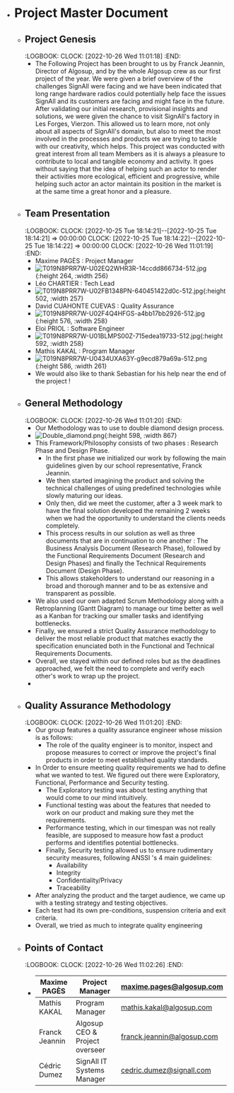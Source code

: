 - # Project Master Document
	- ## Project Genesis
	  :LOGBOOK:
	  CLOCK: [2022-10-26 Wed 11:01:18]
	  :END:
		- The Following Project has been brought to us by Franck Jeannin, Director of Algosup, and by the whole Algosup crew as our first project of the year.
		  We were given a brief overview of the challenges SignAll were facing and we have been indicated that long range hardware radios could potentially help face the issues SignAll and its customers are facing and might face in the future.
		  After validating our initial research, provisional insights and solutions, we were given the chance to visit SignAll's factory in Les Forges, Vierzon.
		  This allowed us to learn more, not only about all aspects of SignAll's domain, but also to meet the most involved in the processes and products we are trying to tackle with our creativity, which helps.
		  This project was conducted with great interest from all team Members as it is always a pleasure to contribute to local and tangible economy and activity.
		  It goes without saying that the idea of helping such an actor to render their activities more ecological, efficient and progressive, while helping such actor an actor maintain its position in the market is at the same time a great honor and a pleasure.
	- ## Team Presentation
	  :LOGBOOK:
	  CLOCK: [2022-10-25 Tue 18:14:21]--[2022-10-25 Tue 18:14:21] =>  00:00:00
	  CLOCK: [2022-10-25 Tue 18:14:22]--[2022-10-25 Tue 18:14:22] =>  00:00:00
	  CLOCK: [2022-10-26 Wed 11:01:19]
	  :END:
		- Maxime PAGÈS : Project Manager
		- ![T019N8PRR7W-U02EQ2WHR3R-14ccdd866734-512.jpg](../assets/T019N8PRR7W-U02EQ2WHR3R-14ccdd866734-512_1665580761501_0.jpg){:height 264, :width 256}
		- Léo CHARTIER : Tech Lead
		- ![T019N8PRR7W-U02FB1348PN-640451422d0c-512.jpg](../assets/T019N8PRR7W-U02FB1348PN-640451422d0c-512_1665580835949_0.jpg){:height 502, :width 257}
		- David CUAHONTE CUEVAS : Quality Assurance
		- ![T019N8PRR7W-U02F4Q4HFGS-a4bb17bb2926-512.jpg](../assets/T019N8PRR7W-U02F4Q4HFGS-a4bb17bb2926-512_1665580855980_0.jpg){:height 576, :width 258}
		- Eloi  PRIOL : Software Engineer
		- ![T019N8PRR7W-U01BLMPS00Z-715edea19733-512.jpg](../assets/T019N8PRR7W-U01BLMPS00Z-715edea19733-512_1665580873326_0.jpg){:height 592, :width 258}
		- Mathis KAKAL : Program Manager
		- ![T019N8PRR7W-U0434UXA63Y-g9ecd879a69a-512.png](../assets/T019N8PRR7W-U0434UXA63Y-g9ecd879a69a-512_1665580887766_0.png){:height 586, :width 261}
		- We would also like to thank Sebastian for his help near the end of the project !
	- ## General Methodology
	  :LOGBOOK:
	  CLOCK: [2022-10-26 Wed 11:01:20]
	  :END:
		- Our Methodology was to use to double diamond design process.
		- ![Double_diamond.png](../assets/Double_diamond_1665581906336_0.png){:height 598, :width 867}
		- This Framework/Philosophy consists of two phases : Research Phase and Design Phase.
			- In the first phase we initialized our work by following the main guidelines given by our school representative, Franck Jeannin.
			- We then started imagining the product and solving the technical challenges of using predefined technologies while slowly maturing our ideas.
			- Only then, did we meet the customer, after a 3 week mark to have the final solution developed the remaining 2 weeks when we had the opportunity to understand the clients needs completely.
			- This process results in our solution as well as three documents that are in continuation to one another : The Business Analysis Document (Research Phase), followed by the Functional Requirements Document (Research and Design Phases) and finally the Technical Requirements Document (Design Phase).
			- This allows stakeholders to understand our reasoning in a broad and thorough manner and to be as extensive and transparent as possible.
		- We also used our own adapted Scrum Methodology along with a Retroplanning (Gantt Diagram) to manage our time better as well as a Kanban for tracking our smaller tasks and identifying bottlenecks.
		- Finally, we ensured a strict Quality Assurance methodology to deliver the most reliable product that matches exactly the specification enunciated both in the Functional and Technical Requirements Documents.
		- Overall, we stayed within our defined roles but as the deadlines approached, we felt the need to complete and verify each other's work to wrap up the project.
		-
	- ## Quality Assurance Methodology
	  :LOGBOOK:
	  CLOCK: [2022-10-26 Wed 11:01:20]
	  :END:
		- Our group features a quality assurance engineer whose mission is as follows:
			- The role of the quality engineer is to monitor, inspect and propose measures to correct or improve the project's final products in order to meet established quality standards.
		- In Order to ensure meeting quality requirements we had to define what we wanted to test. We figured out there were Exploratory, Functional, Performance and Security testing.
			- The Exploratory testing was about testing anything that would come to our mind intuitively.
			- Functional testing was about the features that needed to work on our product and making sure they met the requirements.
			- Performance testing, which in our timespan was not really feasible, are supposed to measure how fast a product performs and identifies potential bottlenecks.
			- Finally, Security testing allowed us to ensure rudimentary security measures, following ANSSI 's 4 main guidelines:
				- Availability
				- Integrity
				- Confidentiality/Privacy
				- Traceability
		- After analyzing the product and the target audience, we came up with a testing strategy and testing objectives.
		- Each test had its own pre-conditions, suspension criteria and exit criteria.
		- Overall, we tried as much to integrate quality engineering
	- ## Points of Contact
	  :LOGBOOK:
	  CLOCK: [2022-10-26 Wed 11:02:26]
	  :END:
		- | Maxime PAGÈS | Project Manager | maxime.pages@algosup.com |
		  |---|---|---|
		  | Mathis KAKAL | Program Manager | mathis.kakal@algosup.com |
		  | Franck Jeannin | Algosup CEO & Project overseer | franck.jeannin@algosup.com |
		  | Cédric Dumez | SignAll IT Systems Manager | cedric.dumez@signall.com |